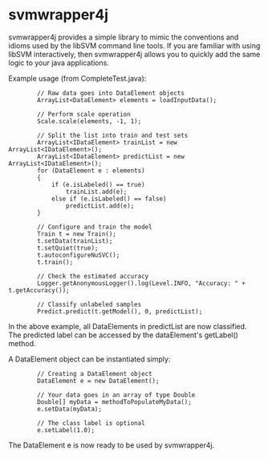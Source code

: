 # svmwrapper4j

svmwrapper4j provides a simple library to mimic the conventions and idioms used by the libSVM command line tools.  If you are familiar with using libSVM interactively, then svmwrapper4j allows you to quickly add the same logic to your java applications.

Example usage (from CompleteTest.java):

			// Raw data goes into DataElement objects
			ArrayList<DataElement> elements = loadInputData();

			// Perform scale operation
			Scale.scale(elements, -1, 1);

			// Split the list into train and test sets
			ArrayList<IDataElement> trainList = new ArrayList<IDataElement>();
			ArrayList<IDataElement> predictList = new ArrayList<IDataElement>();
			for (DataElement e : elements)
			{
				if (e.isLabeled() == true)
					trainList.add(e);
				else if (e.isLabeled() == false) 
					predictList.add(e);
			}

			// Configure and train the model
			Train t = new Train();
			t.setData(trainList);
			t.setQuiet(true);
			t.autoconfigureNuSVC();
			t.train();

			// Check the estimated accuracy
			Logger.getAnonymousLogger().log(Level.INFO, "Accuracy: " + t.getAccuracy());

			// Classify unlabeled samples
			Predict.predict(t.getModel(), 0, predictList);


In the above example, all DataElements in predictList are now classified.  The predicted label can be accessed by the dataElement's getLabel() method.

A DataElement object can be instantiated simply:

			// Creating a DataElement object
			DataElement e = new DataElement();
			
			// Your data goes in an array of type Double
			Double[] myData = methodToPopulateMyData();
			e.setData(myData);
			
			// The class label is optional
			e.setLabel(1.0);

The DataElement e is now ready to be used by svmwrapper4j.
